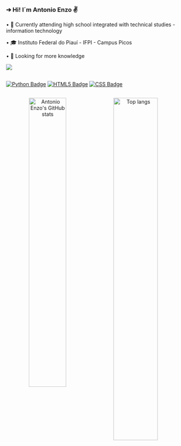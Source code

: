### **➔ Hi! I´m Antonio Enzo ✌️**

• 🚀 Currently attending high school integrated with technical studies - information technology

• 🎓 Instituto Federal do Piauí - IFPI - Campus Picos

• 🧠 Looking for more knowledge

  <a href="https://instagram.com/antonioenzobz" target="_blank"><img src="https://img.shields.io/badge/-Instagram-%23E4405F?style=for-the-badge&logo=instagram&logoColor=white" target="_blank"></a>

##

<div> 

[![Python Badge](https://img.shields.io/badge/HTML-239120?style=for-the-badge&logo=html5&logoColor=white"_blank)](#) [![HTML5 Badge](https://img.shields.io/badge/Python-3776AB?style=for-the-badge&logo=python&logoColor=white)](#) [![CSS Badge](https://img.shields.io/badge/CSS-239120?&style=for-the-badge&logo=css3&logoColor=white)](#)
  
</div>

##

<div align="center">
<img alt="Antonio Enzo's GitHub stats" align="left" width="45%" src="https://github-readme-stats.vercel.app/api?username=antonioenzobz&show_icons=true&theme=gruvbox"/>
<img alt="Top langs" align="left" width="49%" src="https://github-readme-stats.vercel.app/api/top-langs/?username=antonioenzobz&layout=compact&&langs_count=8&theme=gruvbox"/>
</div>
